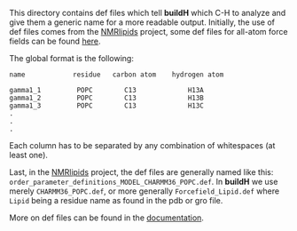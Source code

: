 This directory contains def files which tell **buildH** which C-H to analyze and give them a generic name for a more readable output. Initially, the use of def files comes from the [NMRlipids](https://nmrlipids.blogspot.com/) project, some def files for all-atom force fields can be found [here](https://github.com/NMRLipids/MATCH/tree/master/scripts/orderParm_defs).

The global format is the following:

```
name            residue   carbon atom    hydrogen atom 
 
gamma1_1         POPC        C13             H13A 
gamma1_2         POPC        C13             H13B 
gamma1_3         POPC        C13             H13C 
. 
. 
.
```

Each column has to be separated by any combination of whitespaces (at least one).

Last, in the [NMRlipids](https://nmrlipids.blogspot.com/) project, the def files are generally named like this: `order_parameter_definitions_MODEL_CHARMM36_POPC.def`. In **buildH** we use merely `CHARMM36_POPC.def`, or more generally `Forcefield_Lipid.def` where `Lipid` being a residue name as found in the pdb or gro file.


More on def files can be found in the [documentation](https://buildh.readthedocs.io/en/latest/def_format.html).
